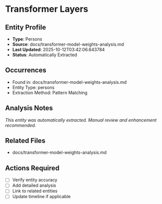 # Transformer Layers

## Entity Profile
- **Type**: Persons
- **Source**: docs/transformer-model-weights-analysis.md
- **Last Updated**: 2025-10-12T03:42:06.643784
- **Status**: Automatically Extracted

## Occurrences
- Found in: docs/transformer-model-weights-analysis.md
- Entity Type: persons
- Extraction Method: Pattern Matching

## Analysis Notes
*This entity was automatically extracted. Manual review and enhancement recommended.*

## Related Files
- docs/transformer-model-weights-analysis.md

## Actions Required
- [ ] Verify entity accuracy
- [ ] Add detailed analysis
- [ ] Link to related entities
- [ ] Update timeline if applicable
